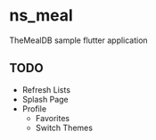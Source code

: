 # ns_meal

TheMealDB sample flutter application

## TODO
- Refresh Lists
- Splash Page
- Profile
    - Favorites
    - Switch Themes
